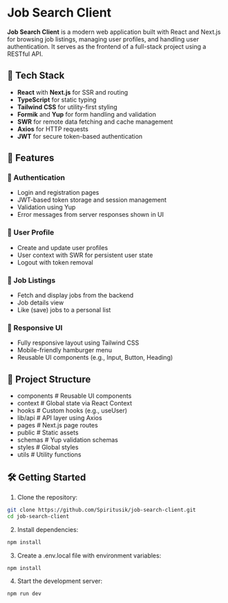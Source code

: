 # Job Search Client

**Job Search Client** is a modern web application built with React and Next.js for browsing job listings, managing user profiles, and handling user authentication. It serves as the frontend of a full-stack project using a RESTful API.

## 🚀 Tech Stack

- **React** with **Next.js** for SSR and routing
- **TypeScript** for static typing
- **Tailwind CSS** for utility-first styling
- **Formik** and **Yup** for form handling and validation
- **SWR** for remote data fetching and cache management
- **Axios** for HTTP requests
- **JWT** for secure token-based authentication

## 🧩 Features

### 🔐 Authentication

- Login and registration pages
- JWT-based token storage and session management
- Validation using Yup
- Error messages from server responses shown in UI

### 👤 User Profile

- Create and update user profiles
- User context with SWR for persistent user state
- Logout with token removal

### 💼 Job Listings

- Fetch and display jobs from the backend
- Job details view
- Like (save) jobs to a personal list

### 📱 Responsive UI

- Fully responsive layout using Tailwind CSS
- Mobile-friendly hamburger menu
- Reusable UI components (e.g., Input, Button, Heading)

## 📁 Project Structure

- components # Reusable UI components
- context # Global state via React Context
- hooks # Custom hooks (e.g., useUser)
- lib/api # API layer using Axios
- pages # Next.js page routes
- public # Static assets
- schemas # Yup validation schemas
- styles # Global styles
- utils # Utility functions


## 🛠️ Getting Started

1. Clone the repository:
```bash
git clone https://github.com/Spiritusik/job-search-client.git
cd job-search-client
```
2. Install dependencies:
```bash
npm install
```
3. Create a .env.local file with environment variables:
```bash
npm install
```
4. Start the development server:
```bash
npm run dev
```